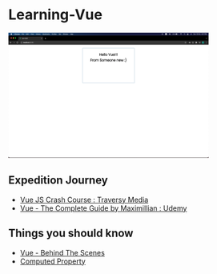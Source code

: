 # Learning-Vue

<img src="./Assets/Images/SSVue.png" alt="Intro" width="400" height="250" />

## Expedition Journey

- [Vue JS Crash Course : Traversy Media](https://www.youtube.com/watch?v=qZXt1Aom3Cs&ab_channel=TraversyMedia)
- [Vue - The Complete Guide by Maximillian : Udemy](https://www.udemy.com/course/vuejs-2-the-complete-guide/)

## Things you should know

- [Vue - Behind The Scenes](./VueBTS.md)
- [Computed Property](https://dev.to/linusborg/vue-when-a-computed-property-can-be-the-wrong-tool-195j)
